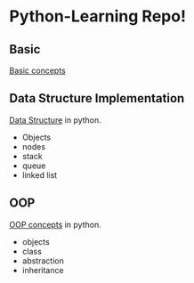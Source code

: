# Python-Learning Repo!

## Basic
[Basic concepts](https://github.com/iamrajharshit/Python-learning/tree/master/01_Basics) 
## Data Structure Implementation
[Data Structure](https://github.com/iamrajharshit/Python-learning/tree/master/02_DS) in python.
- Objects
- nodes
- stack
- queue
- linked list
## OOP
[OOP concepts](https://github.com/iamrajharshit/Python-learning/tree/master/OOP) in python.
- objects
- class
- abstraction
- inheritance
